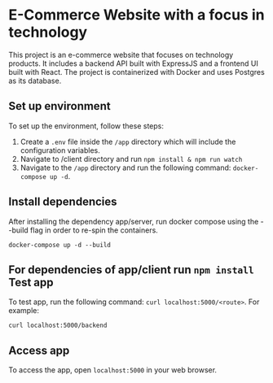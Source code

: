 E-Commerce Website with a focus in technology
=============================================

This project is an e-commerce website that focuses on technology products. It includes a backend API built with ExpressJS and a frontend UI built with React. The project is containerized with Docker and uses Postgres as its database.

Set up environment
------------------

To set up the environment, follow these steps:

1.  Create a `.env` file inside the `/app` directory which will include the configuration variables.
2. Navigate to /client directory and run `npm install & npm run watch`
3.  Navigate to the `/app` directory and run the following command: `docker-compose up -d`.

Install dependencies
------------------
After installing the dependency app/server, run docker compose 
using the --build flag in order to re-spin the containers.

`docker-compose up -d --build`

For dependencies of app/client run `npm install`
Test app
----------

To test app, run the following command: `curl localhost:5000/<route>`. For example:

`curl localhost:5000/backend`

Access app
----------

To access the app, open `localhost:5000` in your web browser.
